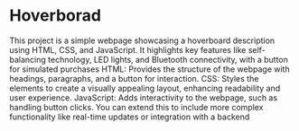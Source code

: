 # Hoverborad
This project is a simple webpage showcasing a hoverboard description using HTML, CSS, and JavaScript. It highlights key features like self-balancing technology, LED lights, and Bluetooth connectivity, with a button for simulated purchases
HTML: Provides the structure of the webpage with headings, paragraphs, and a button for interaction.
CSS: Styles the elements to create a visually appealing layout, enhancing readability and user experience.
JavaScript: Adds interactivity to the webpage, such as handling button clicks. You can extend this to include more complex functionality like real-time updates or integration with a backend
